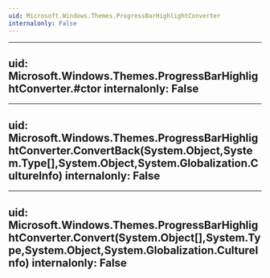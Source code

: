 ```yaml
---
uid: Microsoft.Windows.Themes.ProgressBarHighlightConverter
internalonly: False
---
```


---
uid: Microsoft.Windows.Themes.ProgressBarHighlightConverter.#ctor
internalonly: False
---

---
uid: Microsoft.Windows.Themes.ProgressBarHighlightConverter.ConvertBack(System.Object,System.Type[],System.Object,System.Globalization.CultureInfo)
internalonly: False
---

---
uid: Microsoft.Windows.Themes.ProgressBarHighlightConverter.Convert(System.Object[],System.Type,System.Object,System.Globalization.CultureInfo)
internalonly: False
---
